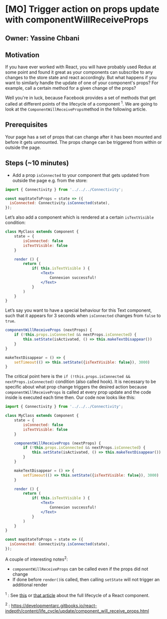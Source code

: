 # [MO] Trigger action on props update with componentWillReceiveProps

## Owner: Yassine Chbani

## Motivation

If you have ever worked with React, you will have probably used Redux at some point and found it great as your components can
subscribe to any changes to the store state and react accordingly. But what happens if you want to similarly handle the update
of one of your component's props? For example, call a certain method for a given change of the props?

Well you're in luck, because Facebook provides a set of methods that get called at different points of the lifecycle of a component <sup>1</sup>. We are going to look at the `ComponentWillReceiveProps`method in the following article.

## Prerequisites

Your page has a set of props that can change after it has been mounted and before it gets unmounted. The props change can be
triggered from within or outside the page.

## Steps (~10 minutes)

- Add a prop `isConnected` to your component that gets updated from outside the page e.g. from the store:

```jsx
import { Connectivity } from '../../../Connectivity';

const mapStateToProps = state => ({
  isConnected: Connectivity.isConnected(state),
});
````

Let’s also add a component which is rendered at a certain `isTextVisible` condition:

```jsx
class MyClass extends Component {
	state = {
		isConnected: false
		isTextVisible: false
	}

	render () {
		return (
			if( this.isTextVisible ) {
				<Text>
					Connexion successful!
				</Text>
			}
		)
	}
}
```

Let’s say you want to have a special behaviour for this Text component, such that it appears for 3 seconds when `isConnected` changes from `false` to `true`.

```jsx
componentWillReceiveProps (nextProps) {
	if (!this.props.isConnected && nextProps.isConnected) {
		this.setState(isActivated, () => this.makeTextDisappear())
	}
}

makeTextDisappear = () => {
	setTimeout(() => this.setState({isTextVisible: false}), 3000)
}
```

The critical point here is the `if (!this.props.isConnected && nextProps.isConnected)` condition (also called hook). It is necessary to be specific about what prop change triggers the desired action because `componentWillReceiveProps` is called at every prop update and the code inside is executed each time then. Our code now looks like this:

```jsx
import { Connectivity } from '../../../Connectivity';

class MyClass extends Component {
	state = {
		isConnected: false
		isTextVisible: false
	}

	componentWillReceiveProps (nextProps) {
		if (!this.props.isConnected && nextProps.isConnected) {
			this.setState(isActivated, () => this.makeTextDisappear())
		}
	}

	makeTextDisappear = () => {
		setTimeout(() => this.setState({isTextVisible: false}), 3000)
	}

	render () {
		return (
			if( this.isTextVisible ) {
				<Text>
					Connexion successful!
				</Text>
			}
		)
	}
}

const mapStateToProps = state => ({
  isConnected: Connectivity.isConnected(state),
});
```

A couple of interesting notes<sup>2</sup>:
- `componentWillReceiveProps` can be called even if the props did not change
- If done before `render()`is called, then calling `setState` will not trigger an additional render

<sup>1</sup> : See [this](https://engineering.musefind.com/react-lifecycle-methods-how-and-when-to-use-them-2111a1b692b1) or
[that article](https://reactjs.org/docs/react-component.html) about the full lifecycle of a React component.

<sup>2</sup> : https://developmentarc.gitbooks.io/react-indepth/content/life_cycle/update/component_will_receive_props.html
